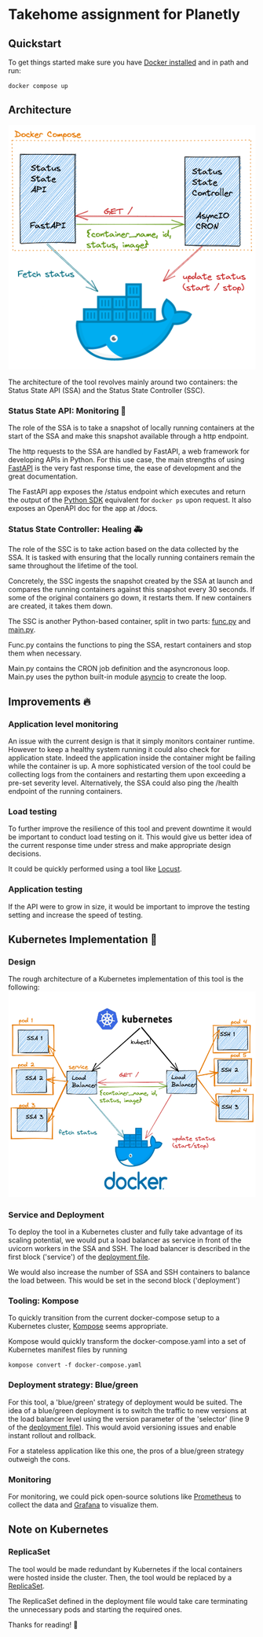 # Takehome assignment for Planetly

## Quickstart
To get things started make sure you have [Docker installed](https://docs.docker.com/get-docker/) and in path and run:
```
docker compose up
```

## Architecture
![Schematic of architecture](/compose_schematic.png)

The architecture of the tool revolves mainly around two containers: the Status State API (SSA) and the Status State Controller (SSC).
### Status State API: Monitoring 👀
The role of the SSA is to take a snapshot of locally running containers at the start of the SSA and make this snapshot available through a http endpoint.

The http requests to the SSA are handled by FastAPI, a web framework for developing APIs in Python.
For this use case, the main strengths of using [FastAPI](https://github.com/tiangolo/fastapi) is the very fast response time, the ease of development and the great documentation.

The FastAPI app exposes the /status endpoint which executes and return the output of the [Python SDK](https://docker-py.readthedocs.io/en/stable/containers.html) equivalent for ```docker ps``` upon request. It also exposes an OpenAPI doc for the app at /docs.

### Status State Controller: Healing 🚑
The role of the SSC is to take action based on the data collected by the SSA. It is tasked with ensuring that the locally running containers remain the same throughout the lifetime of the tool. 

Concretely, the SSC ingests the snapshot created by the SSA at launch and compares the running containers against this snapshot every 30 seconds. If some of the original containers go down, it restarts them. If new containers are created, it takes them down.

The SSC is another Python-based container, split in two parts: [func.py](./status-state-controller/app/func.py) and [main.py]((./status-state-controller/app/main.py)). 

Func.py contains the functions to ping the SSA, restart containers and stop them when necessary.

Main.py contains the CRON job definition and the asyncronous loop. Main.py uses the python built-in module [asyncio](https://docs.python.org/3/library/asyncio.html) to create the loop.

## Improvements 🔥
### Application level monitoring
An issue with the current design is that it simply monitors container runtime. However to keep a healthy system running it could also check for application state. Indeed the application inside the container might be failing while the container is up.
A more sophisticated version of the tool could be collecting logs from the containers and restarting them upon exceeding a pre-set severity level. Alternatively, the SSA could also ping the /health endpoint of the running containers.

### Load testing
To further improve the resilience of this tool and prevent downtime it would be important to conduct load testing on it. This would give us better idea of the current response time under stress and make appropriate design decisions.

It could be quickly performed using a tool like [Locust](https://locust.io/).

### Application testing
If the API were to grow in size, it would be important to improve the testing setting and increase the speed of testing.
## Kubernetes Implementation 🌊
### Design
The rough architecture of a Kubernetes implementation of this tool is the following:
![Schematic of architecture](/kubernetes_schematic.png)
### Service and Deployment
To deploy the tool in a Kubernetes cluster and fully take advantage of its scaling potential, we would put a load balancer as service in front of the uvicorn workers in the SSA and SSH. The load balancer is described in the first block ('service') of the [deployment file](./deployment-example.yaml).

We would also increase the number of SSA and SSH containers to balance the load between. This would be set in the second block ('deployment')

### Tooling: Kompose
To quickly transition from the current docker-compose setup to a Kubernetes cluster, [Kompose](https://github.com/kubernetes/kompose) seems appropriate.

Kompose would quickly transform the docker-compose.yaml into a set of Kubernetes manifest files by running 

````
kompose convert -f docker-compose.yaml
````
### Deployment strategy: Blue/green
For this tool, a 'blue/green' strategy of deployment would be suited. The idea of a blue/green deployment is to switch the traffic to new versions at the load balancer level using the version parameter of the 'selector' (line 9 of the [deployment file](./deployment-example.yaml)). 
This would avoid versioning issues and enable instant rollout and rollback.

For a stateless application like this one, the pros of a blue/green strategy outweigh the cons.

### Monitoring
For monitoring, we could pick open-source solutions like [Prometheus](https://prometheus.io/docs/introduction/overview/) to collect the data and [Grafana](https://grafana.com/) to visualize them.
## Note on Kubernetes
### ReplicaSet
The tool would be made redundant by Kubernetes if the local containers were hosted inside the cluster. Then, the tool would be replaced by a [ReplicaSet](https://kubernetes.io/docs/concepts/workloads/controllers/replicaset/).

The ReplicaSet defined in the deployment file would take care terminating the unnecessary pods and starting the required ones.



Thanks for reading! 🌱